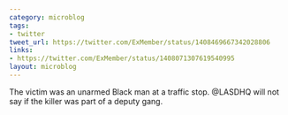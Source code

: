 ```yaml
---
category: microblog
tags:
- twitter
tweet_url: https://twitter.com/ExMember/status/1408469667342028806
links:
- https://twitter.com/ExMember/status/1408071307619540995
layout: microblog
---
```

The victim was an unarmed Black man at a traffic stop. @LASDHQ will not say if the killer was part of a deputy gang.
